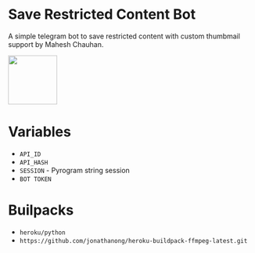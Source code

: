 # Save Restricted Content Bot

A simple telegram bot to save restricted content with custom thumbmail support by Mahesh Chauhan.

<p><a href="https://t.me/MaheshChauhan"> <img src="https://img.shields.io/badge/Telegram-blue?style=for-the-badge&logo=telegram&logoColor=white" width="100""/></a></p>


# Variables

- `API_ID`
- `API_HASH`
- `SESSION` - Pyrogram string session
- `BOT TOKEN` 

# Builpacks

- `heroku/python`
- `https://github.com/jonathanong/heroku-buildpack-ffmpeg-latest.git`
